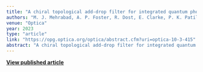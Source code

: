```yaml
---
title: "A chiral topological add-drop filter for integrated quantum photonic circuits"
authors: "M. J. Mehrabad, A. P. Foster, R. Dost, E. Clarke, P. K. Patil, A. M. Fox, M. S. Skolnick, L. R. Wilson"
venue: "Optica"
year: 2023
type: "article"
link: "https://opg.optica.org/optica/abstract.cfm?uri=optica-10-3-415"
abstract: "A chiral topological add-drop filter for integrated quantum photonic circuits enabling robust quantum light manipulation."
---
```


**[View published article](https://opg.optica.org/optica/abstract.cfm?uri=optica-10-3-415)**
